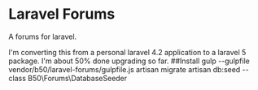 Laravel Forums
=======
A forums for laravel.

I'm converting this from a personal laravel 4.2 application to a laravel 5 package. 
I'm about 50% done upgrading so far.
##Install
    gulp --gulpfile vendor/b50/laravel-forums/gulpfile.js
    artisan migrate
    artisan db:seed --class B50\\Forums\\DatabaseSeeder